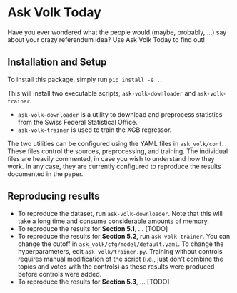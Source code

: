 # Ask Volk Today

Have you ever wondered what the people would (maybe, probably, ...) say
about your crazy referendum idea? Use Ask Volk Today to find out!

## Installation and Setup

To install this package, simply run `pip install -e .`.

This will install two executable scripts, `ask-volk-downloader` and `ask-volk-trainer`.

- `ask-volk-downloader` is a utility to download and preprocess statistics from the Swiss Federal Statistical Office.
- `ask-volk-trainer` is used to train the XGB regressor.

The two utilities can be configured using the YAML files in `ask_volk/conf`. These files control
the sources, preprocessing, and training. The individual files are heavily commented, in case you wish
to understand how they work. In any case, they are currently configured to reproduce the results documented in the paper.

## Reproducing results

- To reproduce the dataset, run `ask-volk-downloader`. Note that this will take a long time and consume considerable amounts of memory.
- To reproduce the results for **Section 5.1**, ... [TODO]
- To reproduce the results for **Section 5.2**, run `ask-volk-trainer`. You can change the cutoff in `ask_volk/cfg/model/default.yaml`. To change the hyperparameters, edit `ask_volk/trainer.py`.
Training without controls requires manual modification of the script (i.e., just don't combine the topics and votes with the controls) as these results were produced before controls were added.
- To reproduce the results for **Section 5.3**, ... [TODO]